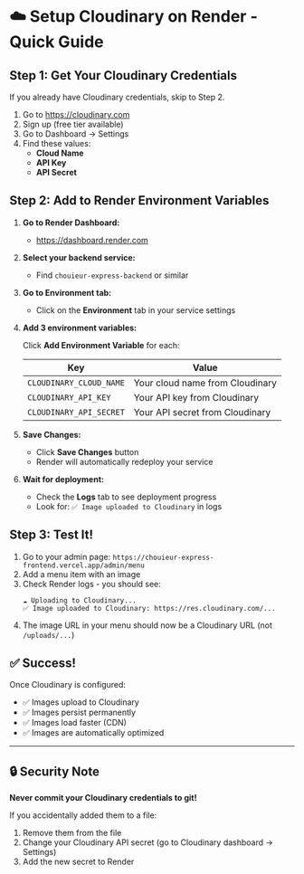 # ☁️ Setup Cloudinary on Render - Quick Guide

## Step 1: Get Your Cloudinary Credentials

If you already have Cloudinary credentials, skip to Step 2.

1. Go to https://cloudinary.com
2. Sign up (free tier available)
3. Go to Dashboard → Settings
4. Find these values:
   - **Cloud Name**
   - **API Key**
   - **API Secret**

## Step 2: Add to Render Environment Variables

1. **Go to Render Dashboard:**
   - https://dashboard.render.com
   
2. **Select your backend service:**
   - Find `chouieur-express-backend` or similar
   
3. **Go to Environment tab:**
   - Click on the **Environment** tab in your service settings
   
4. **Add 3 environment variables:**
   
   Click **Add Environment Variable** for each:
   
   | Key | Value |
   |-----|-------|
   | `CLOUDINARY_CLOUD_NAME` | Your cloud name from Cloudinary |
   | `CLOUDINARY_API_KEY` | Your API key from Cloudinary |
   | `CLOUDINARY_API_SECRET` | Your API secret from Cloudinary |
   
5. **Save Changes:**
   - Click **Save Changes** button
   - Render will automatically redeploy your service
   
6. **Wait for deployment:**
   - Check the **Logs** tab to see deployment progress
   - Look for: `✅ Image uploaded to Cloudinary` in logs

## Step 3: Test It!

1. Go to your admin page: `https://chouieur-express-frontend.vercel.app/admin/menu`
2. Add a menu item with an image
3. Check Render logs - you should see:
   ```
   ☁️ Uploading to Cloudinary...
   ✅ Image uploaded to Cloudinary: https://res.cloudinary.com/...
   ```
4. The image URL in your menu should now be a Cloudinary URL (not `/uploads/...`)

## ✅ Success!

Once Cloudinary is configured:
- ✅ Images upload to Cloudinary
- ✅ Images persist permanently
- ✅ Images load faster (CDN)
- ✅ Images are automatically optimized

---

## 🔒 Security Note

**Never commit your Cloudinary credentials to git!**

If you accidentally added them to a file:
1. Remove them from the file
2. Change your Cloudinary API secret (go to Cloudinary dashboard → Settings)
3. Add the new secret to Render

